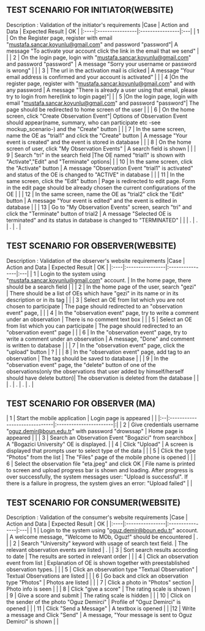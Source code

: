 ## TEST SCENARIO FOR INITIATOR(WEBSITE) ##
Description : Validation of the initiator's requirements
|Case | Action and Data | Expected Result | OK |
|:----|:----------------|:----------------|:---|
| 1 | On the Register page, register with email "mustafa.sancar.koyunlu@gmail.com" and password "password"| A message "To activate your account click the link in the email that we send"  |    |
| 2 |  On the login page, login with "mustafa.sancar.koyunlu@gmail.com" and password "password" | A message "Sorry your username or password is wrong" |     |
| 3 | The url in the activation mail is clicked | A message "Your email address is confirmed and your account is activated"  |   |
| 4 |On the register page, register with "mustafa.sancar.koyunlu@gmail.com" and with any password | A message "There is already a user using that email, please try to login from here(link to login page)"|    |
| 5 |On the login page, login with email "mustafa.sancar.koyunlu@gmail.com" and password "password"| The page should be redirected to home screen of the user |    |
| 6 | On the home screen, click "Create Observation Event"| Options of Observation Event should appear(name, summary, who can participate etc -see mockup\_scenario-) and the "Create" button |    |
| 7 | In the same screen, name the OE as "trial1" and click the "Create" button | A message "Your event is created" and the event is stored in database   |    |
| 8 | On the home screen of user, click "My Observation Events"  | A search field is shown |    |
| 9 | Search "tri" in the search field  |The OE named "trial1" is shown with "Activate","Edit" and "Terminate" options|    |
| 10 | In the same screen, click the "Activate" button | A message "Observation Event "trial1" is activated" and status of the OE is changed to "ACTIVE" in database  |    |
| 11 | In the same screen, click the "Edit" button | Page is redirected to edit page. Form in the edit page should be already chosen the current configurations of the OE |    |
| 12 | In the same screen, name the OE as "trial2" click the "Edit" button | A message "Your event is edited" and the event is edited in database  |    |
| 13 | Go to "My Observation Events" screen, search "tri" and click the "Terminate" button of trial2 | A message "Selected OE is terminated" and its status in database is changed to "TERMINATED" |  |
| . | . | . | . |

## TEST SCENARIO FOR OBSERVER(WEBSITE) ##
Description : Validation of the observer's website requirements
|Case | Action and Data | Expected Result | OK |
|:----|:----------------|:----------------|:---|
| 1 | Login to the system using "mustafa.sancar.koyunlu@gmail.com" account. | In the home page, there should be a search field  |  |
| 2 | In the home page of the user, search "gezi"  | There should be a list of OEs which have "gezi" in its name or in its description or in its tag |  |
| 3 | Select an OE from list which you are not chosen to participate | The page should redirected to an "observation event" page, |  |
| 4 | In the "observation event" page, try to write a comment under an observation | There is no comment text box |  |
| 5 | Select an OE from list which you can participate | The page should redirected to an "observation event" page |  |
| 6 | In the "observation event" page, try to write a comment under an observation | A message, "Done" and comment is written to database |  |
| 7 | In the "observation event" page, click the "upload" button | ? |  |
| 8 | In the "observation event" page, add tag to an observation | The tag should be saved to database |  |
| 9 | In the "observation event" page, the "delete" button of one of the observations(only the observations that user added by himself/herself should have delete button)| The observation is deleted from the database |  |
| . | . | . | . |

## TEST SCENARIO FOR OBSERVER (MA) ##
| 1 | Start the mobile application  | Login page is appeared | |
|:--|:------------------------------|:-----------------------|:|
| 2 | Give credentials username "oguz.demir@boun.edu.tr" with password "drowssap" | Home page is appeared |  |
| 3 | Search an Observation Event "Bogazici" from searchbox | A "Bogazici University" OE is displayed. |
| 4 | Click "Upload" | A screen is displayed that prompts user to select type of the data |  |
| 5 | Click the type "Photos" from the list | The "Files" page of the mobile phone is opened |  |
| 6 | Select the observation file "eta.jpeg" and click OK | File name is printed to screen and upload progress bar is shown and loading. After progress is over successfully, the system messages user: "Upload is successful". If there is a failure in progress, the system gives an error: "Upload failed" |  |

## TEST SCENARIO FOR CONSUMER(WEBSITE) ##
Description : Validation of the consumer's website requirements
|Case | Action and Data | Expected Result | OK |
|:----|:----------------|:----------------|:---|
| 1 | Login to the system using "oguz.demir@boun.edu.tr" account. | A welcome message, "Welcome to MOb, Oguz!" should be encountered | . |
| 2 | Search "University" keyword with usage of search text field. | The relevant observation events are listed  | . |
| 3 | Sort search results according to date | The results are sorted in relevant order |  |
| 4 | Click an observation event from list | Explanation of OE is shown together with preestablished observation types. |  |
| 5 | Click an observation type "Textual Observation" | Textual Observations are listed |  |
| 6 | Go back and click an observation type "Photos" | Photos are listed |  |
| 7 | Click a photo in "Photos" section | Photo info is seen |  |
| 8 | Click "give a score" | The rating scale is shown |  |
| 9 | Give a score and submit | The rating scale is hidden |  |
| 10 | Click on the sender of the photo "Oguz Demirci" | Profile of "Oguz Demirci" is opened |  |
| 11 | Click "Send a Message" | A textbox is opened |  |
|12 | Write a message and Click "Send" | A message, "Your message is sent to Oguz Demirci" is shown |  |